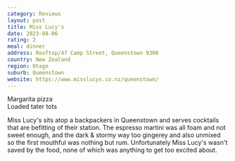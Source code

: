 ```yaml
---
category: Reviews
layout: post
title: Miss Lucy's
date: 2023-08-06
rating: 2
meal: dinner
address: Rooftop/47 Camp Street, Queenstown 9300
country: New Zealand
region: Otago
suburb: Queenstown
website: https://www.misslucys.co.nz/queenstown/
---
```

Margarita pizza  
Loaded tater tots  

Miss Lucy's sits atop a backpackers in Queenstown and serves cocktails that are befitting of their station. The espresso martini was all foam and not sweet enough, and the dark & stormy way too gingerey and also unmixed so the first mouthful was nothing but rum. Unfortunately Miss Lucy's wasn't saved by the food, none of which was anything to get too excited about. 
